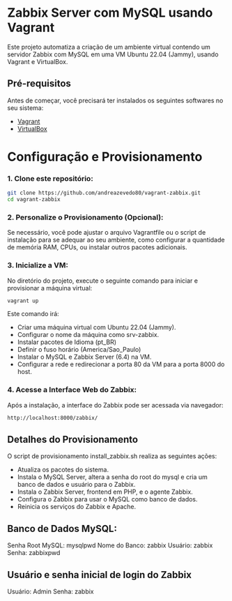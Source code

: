 # Zabbix Server com MySQL usando Vagrant

Este projeto automatiza a criação de um ambiente virtual contendo um servidor Zabbix com MySQL em uma VM Ubuntu 22.04 (Jammy), usando Vagrant e VirtualBox.

## Pré-requisitos

Antes de começar, você precisará ter instalados os seguintes softwares no seu sistema:

- [Vagrant](https://www.vagrantup.com/downloads)
- [VirtualBox](https://www.virtualbox.org/wiki/Downloads)

# Configuração e Provisionamento

### 1. Clone este repositório:

```bash
git clone https://github.com/andreazevedo80/vagrant-zabbix.git
cd vagrant-zabbix
```

### 2. Personalize o Provisionamento (Opcional):
Se necessário, você pode ajustar o arquivo Vagrantfile ou o script de instalação para se adequar ao seu ambiente, como configurar a quantidade de memória RAM, CPUs, ou instalar outros pacotes adicionais.

### 3. Inicialize a VM:
No diretório do projeto, execute o seguinte comando para iniciar e provisionar a máquina virtual:

```bash
vagrant up
```
Este comando irá:

- Criar uma máquina virtual com Ubuntu 22.04 (Jammy).
- Configurar o nome da máquina como srv-zabbix.
- Instalar pacotes de Idioma (pt_BR)
- Definir o fuso horário (America/Sao_Paulo)
- Instalar o MySQL e Zabbix Server (6.4) na VM.
- Configurar a rede e redirecionar a porta 80 da VM para a porta 8000 do host.

### 4. Acesse a Interface Web do Zabbix:

Após a instalação, a interface do Zabbix pode ser acessada via navegador:

```bash
http://localhost:8000/zabbix/
```

## Detalhes do Provisionamento

O script de provisionamento install_zabbix.sh realiza as seguintes ações:

- Atualiza os pacotes do sistema.
- Instala o MySQL Server, altera a senha do root do mysql e cria um banco de dados e usuário para o Zabbix.
- Instala o Zabbix Server, frontend em PHP, e o agente Zabbix.
- Configura o Zabbix para usar o MySQL como banco de dados.
- Reinicia os serviços do Zabbix e Apache.

## Banco de Dados MySQL:
Senha Root MySQL: mysqlpwd
Nome do Banco: zabbix
Usuário: zabbix
Senha: zabbixpwd

## Usuário e senha inicial de login do Zabbix
Usuário: Admin 
Senha: zabbix
